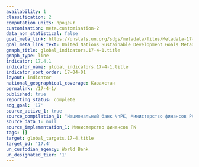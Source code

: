 ```yaml
---
availability: 1
classification: 2
computation_units: процент
customisation: meta.customisation-2
data_non_statistical: false
goal_meta_link: https://unstats.un.org/sdgs/metadata/files/Metadata-17-04-01.pdf
goal_meta_link_text: United Nations Sustainable Development Goals Metadata (pdf 468kB)
graph_title: global_indicators.17-4-1.title
graph_type: line
indicator: 17.4.1
indicator_name: global_indicators.17-4-1.title
indicator_sort_order: 17-04-01
layout: indicator
national_geographical_coverage: Казахстан
permalink: /17-4-1/
published: true
reporting_status: complete
sdg_goal: '17'
source_active_1: true
source_compilation_1: "Национальный банк \nРК, Министерство финансов РК"
source_data_1: null
source_implementation_1: Министерство финансов РК
tags: []
target: global_targets.17-4.title
target_id: '17.4'
un_custodian_agency: World Bank
un_designated_tier: '1'
---
```

